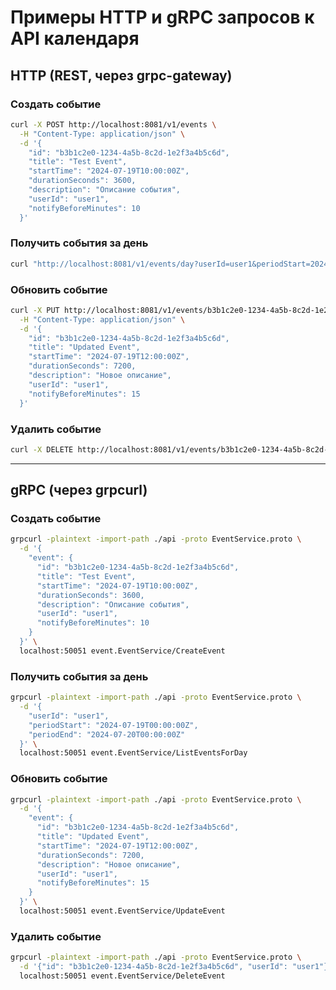# Примеры HTTP и gRPC запросов к API календаря

## HTTP (REST, через grpc-gateway)

### Создать событие
```sh
curl -X POST http://localhost:8081/v1/events \
  -H "Content-Type: application/json" \
  -d '{
    "id": "b3b1c2e0-1234-4a5b-8c2d-1e2f3a4b5c6d",
    "title": "Test Event",
    "startTime": "2024-07-19T10:00:00Z",
    "durationSeconds": 3600,
    "description": "Описание события",
    "userId": "user1",
    "notifyBeforeMinutes": 10
  }'
```

### Получить события за день
```sh
curl "http://localhost:8081/v1/events/day?userId=user1&periodStart=2024-07-19T00:00:00Z&periodEnd=2024-07-20T00:00:00Z"
```

### Обновить событие
```sh
curl -X PUT http://localhost:8081/v1/events/b3b1c2e0-1234-4a5b-8c2d-1e2f3a4b5c6d \
  -H "Content-Type: application/json" \
  -d '{
    "id": "b3b1c2e0-1234-4a5b-8c2d-1e2f3a4b5c6d",
    "title": "Updated Event",
    "startTime": "2024-07-19T12:00:00Z",
    "durationSeconds": 7200,
    "description": "Новое описание",
    "userId": "user1",
    "notifyBeforeMinutes": 15
  }'
```

### Удалить событие
```sh
curl -X DELETE http://localhost:8081/v1/events/b3b1c2e0-1234-4a5b-8c2d-1e2f3a4b5c6d
```

---

## gRPC (через grpcurl)

### Создать событие
```sh
grpcurl -plaintext -import-path ./api -proto EventService.proto \
  -d '{
    "event": {
      "id": "b3b1c2e0-1234-4a5b-8c2d-1e2f3a4b5c6d",
      "title": "Test Event",
      "startTime": "2024-07-19T10:00:00Z",
      "durationSeconds": 3600,
      "description": "Описание события",
      "userId": "user1",
      "notifyBeforeMinutes": 10
    }
  }' \
  localhost:50051 event.EventService/CreateEvent
```

### Получить события за день
```sh
grpcurl -plaintext -import-path ./api -proto EventService.proto \
  -d '{
    "userId": "user1",
    "periodStart": "2024-07-19T00:00:00Z",
    "periodEnd": "2024-07-20T00:00:00Z"
  }' \
  localhost:50051 event.EventService/ListEventsForDay
```

### Обновить событие
```sh
grpcurl -plaintext -import-path ./api -proto EventService.proto \
  -d '{
    "event": {
      "id": "b3b1c2e0-1234-4a5b-8c2d-1e2f3a4b5c6d",
      "title": "Updated Event",
      "startTime": "2024-07-19T12:00:00Z",
      "durationSeconds": 7200,
      "description": "Новое описание",
      "userId": "user1",
      "notifyBeforeMinutes": 15
    }
  }' \
  localhost:50051 event.EventService/UpdateEvent
```

### Удалить событие
```sh
grpcurl -plaintext -import-path ./api -proto EventService.proto \
  -d '{"id": "b3b1c2e0-1234-4a5b-8c2d-1e2f3a4b5c6d", "userId": "user1"}' \
  localhost:50051 event.EventService/DeleteEvent
``` 